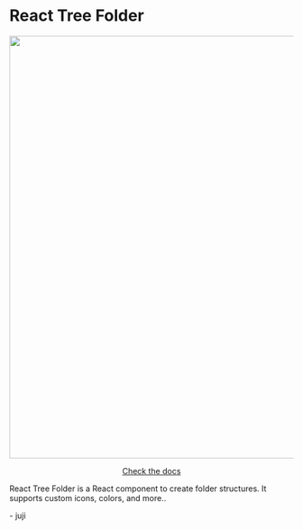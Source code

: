 # React Tree Folder

<p style="width: 100%">
  <img src="https://media.githubusercontent.com/media/juji/react-tree-folder/dev/blob/rtf.gif" 
    width="750"
    height="auto"
    style="max-width:100%;"
  />
</p>

<p align="center">
  <a href="https://rtf.jujiplay.com" 
  rel="noopenner no referrer"
  target="_blank">Check the docs</a>
</p>


React Tree Folder is a React component to create folder structures. It supports custom icons, colors, and more.. 

\- juji
